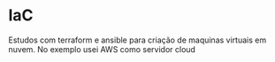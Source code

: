 # IaC

Estudos com terraform e ansible para criação de maquinas virtuais em nuvem. No exemplo usei AWS como servidor cloud
